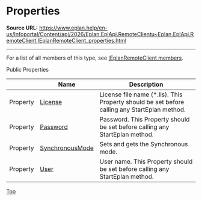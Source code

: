 # Properties

**Source URL:** https://www.eplan.help/en-us/Infoportal/Content/api/2026/Eplan.EplApi.RemoteClientu~Eplan.EplApi.RemoteClient.IEplanRemoteClient_properties.html

---

For a list of all members of this type, see [IEplanRemoteClient members](Eplan.EplApi.RemoteClientu~Eplan.EplApi.RemoteClient.IEplanRemoteClient_members.html).

Public Properties

|  | Name | Description |
| --- | --- | --- |
| Property | [License](Eplan.EplApi.RemoteClientu~Eplan.EplApi.RemoteClient.IEplanRemoteClient~License.html) | License file name (\*.lis). This Property should be set before calling any StartEplan method. |
| Property | [Password](Eplan.EplApi.RemoteClientu~Eplan.EplApi.RemoteClient.IEplanRemoteClient~Password.html) | Password. This Property should be set before calling any StartEplan method. |
| Property | [SynchronousMode](Eplan.EplApi.RemoteClientu~Eplan.EplApi.RemoteClient.IEplanRemoteClient~SynchronousMode.html) | Sets and gets the Synchronous mode. |
| Property | [User](Eplan.EplApi.RemoteClientu~Eplan.EplApi.RemoteClient.IEplanRemoteClient~User.html) | User name. This Property should be set before calling any StartEplan method. |

[Top](#top)
